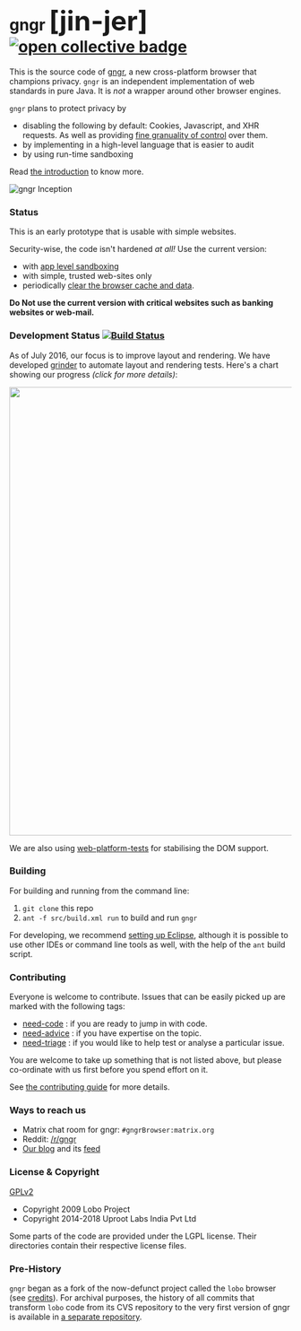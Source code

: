 gngr <font size="8"> [jin-jer] </font> [![open collective badge](https://opencollective.com/gngr/tiers/badge.svg)](https://opencollective.com/gngr)
====

This is the source code of [gngr](https://gngr.info), a new cross-platform browser that champions privacy. `gngr`
is an independent implementation of web standards in pure Java. It is *not* a wrapper around other browser engines.

`gngr` plans to protect privacy by
* disabling the following by default: Cookies, Javascript, and XHR requests. As well as providing [fine granuality of control](https://github.com/UprootLabs/gngr/wiki/RequestManager) over them.
* by implementing in a high-level language that is easier to audit
* by using run-time sandboxing

Read [the introduction](https://gngr.info/doc/introduction.html) to know more.

![gngr Inception](https://gngr.info/media/img/screens/v03.10/gngrInception.png)

### Status
This is an early prototype that is usable with simple websites.

Security-wise, the code isn't hardened *at all!* Use the current version:
 * with [app level sandboxing](https://github.com/UprootLabs/gngr/wiki/App-Sandboxing) 
 * with simple, trusted web-sites only
 * periodically [clear the browser cache and data](https://github.com/UprootLabs/gngr/wiki/Clearing-cache-and-data).

**Do Not use the current version with critical websites such as banking websites or web-mail.**

### Development Status [![Build Status](https://travis-ci.org/UprootLabs/gngr.svg?branch=master)](https://travis-ci.org/UprootLabs/gngr)

As of July 2016, our focus is to improve layout and rendering. We have developed
[grinder](https://github.com/UprootLabs/grinder) to automate layout and rendering tests. Here's a chart showing our progress *(click for more details)*:

<a target="_blank" href="https://gngr.info/awty/"><img width="800" src="https://gngr.info/awty/ChartCSS21.PNG"></img></a>

We are also using [web-platform-tests](https://github.com/w3c/web-platform-tests/) for
stabilising the DOM support.

### Building

For building and running from the command line:

  1. `git clone` this repo
  2. `ant -f src/build.xml run` to build and run `gngr`

For developing, we recommend [setting up Eclipse](https://github.com/UprootLabs/gngr/wiki/Developer:Setup), although it
is possible to use other IDEs or command line tools as well, with the help of the `ant` build script.

### Contributing

Everyone is welcome to contribute. Issues that can be easily picked up are marked with the
following tags:
* [need-code](https://github.com/UprootLabs/gngr/labels/need-code) : if you are ready to jump in with code.
* [need-advice](https://github.com/UprootLabs/gngr/labels/need-advice) : if you have expertise on the topic.
* [need-triage](https://github.com/UprootLabs/gngr/labels/need-triage) : if you would like to help test or analyse a particular issue.

You are welcome to take up something that is not listed above, but please co-ordinate with us first
before you spend effort on it.

See [the contributing guide](CONTRIBUTING.md) for more details.

### Ways to reach us
  * Matrix chat room for gngr: `#gngrBrowser:matrix.org`
  * Reddit: [/r/gngr](https://reddit.com/r/gngr)
  * [Our blog](https://blog.gngr.info) and its [feed](https://blog.gngr.info/feed.xml)

### License & Copyright
[GPLv2](https://www.gnu.org/licenses/gpl-2.0.html)

 * Copyright 2009 Lobo Project
 * Copyright 2014-2018 Uproot Labs India Pvt Ltd

Some parts of the code are provided under the LGPL license. Their directories contain their respective license files.

### Pre-History
`gngr` began as a fork of the now-defunct project called the `lobo` browser (see [credits](https://gngr.info/doc/credits.html)).
For archival purposes, the history of all commits that transform `lobo` code from its CVS repository to the very first version of gngr is available in [a separate repository](https://github.com/UprootLabs/gngrPreHistoric).
